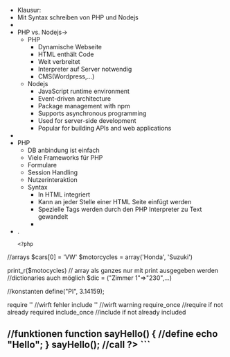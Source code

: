 - Klausur:
- Mit Syntax schreiben von PHP und Nodejs
- 
- PHP  vs. Nodejs→
    - PHP
        - Dynamische Webseite
        - HTML enthält Code
        - Weit verbreitet
        - Interpreter auf Server notwendig
        - CMS(Wordpress,...)
    - Nodejs
        - JavaScript runtime environment  
        - Event-driven architecture  
        - Package management with npm  
        - Supports asynchronous programming  
        - Used for server-side development  
        - Popular for building APIs and web applications
- 
- PHP
    - DB anbindung ist einfach
    - Viele Frameworks für PHP
    - Formulare
    - Session Handling
    - Nutzerinteraktion
    - Syntax
        - In HTML integriert
        - Kann an jeder Stelle einer HTML Seite einfügt werden
        - Spezielle Tags werden durch den PHP Interpreter zu Text gewandelt
        - <?php ... ?>
- .
    ```
    <?php
//arrays
$cars[0] = 'VW'
$motorcycles = array('Honda', 'Suzuki')

print_r($motocycles) // array als ganzes nur mit print ausgegeben werden
//dictionaries auch möglich
$dic = ("Zimmer 1"=>"230",...)

//konstanten
define("PI", 3.14159);

require '' //wirft fehler
include '' //wirft warning
require_once //require if not already required
include_once //include if not already included

//funktionen
function sayHello() { //define
    echo "Hello";
}
sayHello(); //call
?> 
    ```
- 
